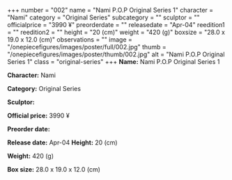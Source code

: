 +++
number = "002"
name = "Nami P.O.P Original Series 1"
character = "Nami"
category = "Original Series"
subcategory = ""
sculptor = ""
officialprice = "3990 ¥"
preorderdate = ""
releasedate = "Apr-04"
reedition1 = ""
reedition2 = ""
height = "20 (cm)"
weight = "420 (g)"
boxsize = "28.0 x 19.0 x 12.0 (cm)"
observations = ""
image = "/onepiecefigures/images/poster/full/002.jpg"
thumb = "/onepiecefigures/images/poster/thumb/002.jpg"
alt = "Nami P.O.P Original Series 1"
class = "original-series"
+++
**Name:** Nami P.O.P Original Series 1

**Character:** Nami

**Category:** Original Series 

**Sculptor:** 

**Official price:** 3990 ¥

**Preorder date:** 

**Release date:** Apr-04
**Height:** 20 (cm)

**Weight:** 420 (g)

**Box size:** 28.0 x 19.0 x 12.0 (cm)

